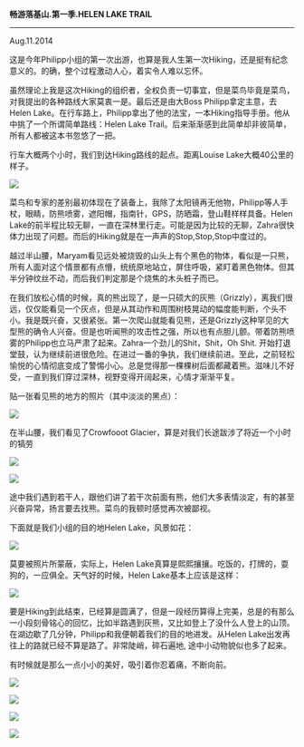 **畅游落基山.第一季.HELEN LAKE TRAIL**

----------
Aug.11.2014

这是今年Philipp小组的第一次出游，也算是我人生第一次Hiking，还是挺有纪念意义的。的确，整个过程激动人心，着实令人难以忘怀。

虽然理论上我是这次Hiking的组织者，全权负责一切事宜，但是菜鸟毕竟是菜鸟，对我提出的各种路线大家莫衷一是。最后还是由大Boss Philipp拿定主意，去Helen Lake。在行车路上，Philipp拿出了他的法宝，一本Hiking指导手册。他从中挑了一个所谓简单路线：Helen Lake Trail。后来渐渐感到此简单却非彼简单，所有人都被这本书忽悠了一把。

行车大概两个小时，我们到达Hiking路线的起点。距离Louise Lake大概40公里的样子。

![](http://i.imgur.com/F0FJkV2.jpg)

菜鸟和专家的差别最初体现在了装备上，我除了太阳镜再无他物，Philipp等人手杖，眼睛，防熊喷雾，遮阳帽，指南针，GPS，防晒霜，登山鞋样样具备。Helen Lake的前半程比较无聊，一直在深林里行走。可能是因为比较的无聊，Zahra很快体力出现了问题。而后的Hiking就是在一声声的Stop,Stop,Stop中度过的。

越过半山腰，Maryam看见远处被烧毁的山头上有个黑色的物体，看似是一只熊，所有人面对这个情景都有点懵，统统原地站立，屏住呼吸，紧盯着黑色物体。但其半分钟纹丝不动，而后我们判定那是个烧焦的木头桩子而已。

在我们放松心情的时候，真的熊出现了，是一只硕大的灰熊（Grizzly），离我们很远，仅仅能看见一个灰点，但是从其动作和周围树枝晃动的幅度能判断，个头不小。我是既兴奋，又很紧张。第一次爬山就能看见熊，还是Grizzly这种罕见的大型熊的确令人兴奋。但是也听闻熊的攻击性之强，所以也有点胆儿颤。带着防熊喷雾的Philipp也立马严肃了起来。Zahra一个劲儿的Shit，Shit，Oh Shit. 开始打退堂鼓，认为继续前进很危险。在进过一番的争执，我们继续前进。至此，之前轻松愉悦的心情彻底变成了警惕小心。总是觉得那一棵棵树后面都藏着熊。滋味儿不好受，一直到我们穿过深林，视野变得开阔起来，心情才渐渐平复。

贴一张看见熊的地方的照片（其中淡淡的黑点）：

![](http://i.imgur.com/IhfbKUH.jpg)

在半山腰，我们看见了Crowfooot Glacier，算是对我们长途跋涉了将近一个小时的犒劳

![](http://i.imgur.com/VYPOjSF.jpg)

![](http://i.imgur.com/qc2PIpJ.jpg)

途中我们遇到若干人，跟他们讲了若干次前面有熊，他们大多表情淡定，有的甚至兴奋异常，扬言要去找熊。菜鸟的我顿时感觉再次被鄙视。

下面就是我们小组的目的地Helen Lake，风景如花：

![](http://i.imgur.com/ZDBTPNe.jpg)

莫要被照片所蒙蔽，实际上，Helen Lake真算是熙熙攘攘。吃饭的，打牌的，耍狗的，一应俱全。天气好的时候，Helen Lake基本上应该是这样：

![](http://i.imgur.com/VRqEKbT.jpg)

要是Hiking到此结束，已经算是圆满了，但是一段经历算得上完美，总是的有那么一小段刻骨铭心的回忆，比如半路遇到灰熊，又比如登上了没什么人登上的山顶。在湖边歇了几分钟，Philipp和我便朝着我们的目的地进发。从Helen Lake出发再往上的路就已经不算是路了。非常陡峭，碎石遍地, 途中小动物貌似也多了起来。

有时候就是那么一点小小的美好，吸引着你忍着痛，不断向前。

![](http://i.imgur.com/U0WjVwo.jpg) 

![](http://i.imgur.com/k5LouyX.jpg)

![](http://i.imgur.com/X03JWYY.jpg)

![](http://i.imgur.com/8rhp59S.jpg)